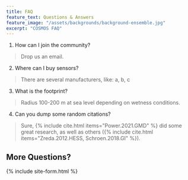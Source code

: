 ```yaml
---
title: FAQ
feature_text: Questions & Answers
feature_image: "/assets/backgrounds/background-ensemble.jpg"
excerpt: "COSMOS FAQ"
---
```


1. How can I join the community?
> Drop us an email.

2. Where can I buy sensors?
> There are several manufacturers, like: a, b, c

3. What is the footprint?
> Radius 100-200 m at sea level depending on wetness conditions.

4. Can you dump some random citations?
> Sure, {% include cite.html items="Power.2021.GMD" %} did some great research, as well as others ({% include cite.html items="Zreda.2012.HESS, Schroen.2018.GI" %}).

## More Questions?

{% include site-form.html %}
